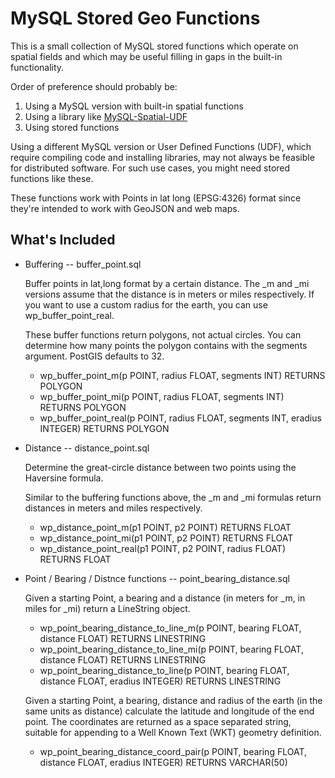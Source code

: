 MySQL Stored Geo Functions
==========================

This is a small collection of MySQL stored functions which operate on spatial fields and which
may be useful filling in gaps in the built-in functionality. 

Order of preference should probably be: 

 1. Using a MySQL version with built-in spatial functions 
 2. Using a library like [MySQL-Spatial-UDF](https://github.com/krandalf75/MySQL-Spatial-UDF)
 3. Using stored functions

Using a different MySQL version or User Defined Functions (UDF), which require 
compiling code and installing libraries, may not always be feasible for 
distributed software. For such use cases, you might need stored functions like these.

These functions work with Points in lat long (EPSG:4326) format since they're intended to 
work with GeoJSON and web maps. 


What's Included
---------------

 * Buffering -- buffer_point.sql

	Buffer points in lat,long format by a certain distance. The _m and _mi versions assume
	that the distance is in meters or miles respectively. If you want to use a custom radius
	for the earth, you can use wp_buffer_point_real.

	These buffer functions return polygons, not actual circles. You can determine how many
	points the polygon contains with the segments argument. PostGIS defaults to 32.

	- wp_buffer_point_m(p POINT, radius FLOAT, segments INT) RETURNS POLYGON
	- wp_buffer_point_mi(p POINT, radius FLOAT, segments INT) RETURNS POLYGON
	- wp_buffer_point_real(p POINT, radius FLOAT, segments INT, eradius INTEGER) RETURNS POLYGON

 * Distance -- distance_point.sql 

	Determine the great-circle distance between two points using the Haversine formula. 

	Similar to the buffering functions above, the _m and _mi formulas return distances in meters and 
	miles respectively.


    - wp_distance_point_m(p1 POINT, p2 POINT) RETURNS FLOAT
    - wp_distance_point_mi(p1 POINT, p2 POINT) RETURNS FLOAT 
    - wp_distance_point_real(p1 POINT, p2 POINT, radius FLOAT) RETURNS FLOAT


 * Point / Bearing / Distnce functions -- point_bearing_distance.sql

	Given a starting Point, a bearing and a distance (in meters for _m, in miles for _mi) return a LineString
	object. 

    - wp_point_bearing_distance_to_line_m(p POINT, bearing FLOAT, distance FLOAT) RETURNS LINESTRING
    - wp_point_bearing_distance_to_line_mi(p POINT, bearing FLOAT, distance FLOAT) RETURNS LINESTRING
    - wp_point_bearing_distance_to_line(p POINT, bearing FLOAT, distance FLOAT, eradius INTEGER) RETURNS LINESTRING


	Given a starting Point, a bearing, distance and radius of the earth (in the same units as distance) calculate the
	latitude and longitude of the end point. The coordinates are returned as a space separated string, suitable for 
	appending to a Well Known Text (WKT) geometry definition.

    - wp_point_bearing_distance_coord_pair(p POINT, bearing FLOAT, distance FLOAT, eradius INTEGER) RETURNS VARCHAR(50)
